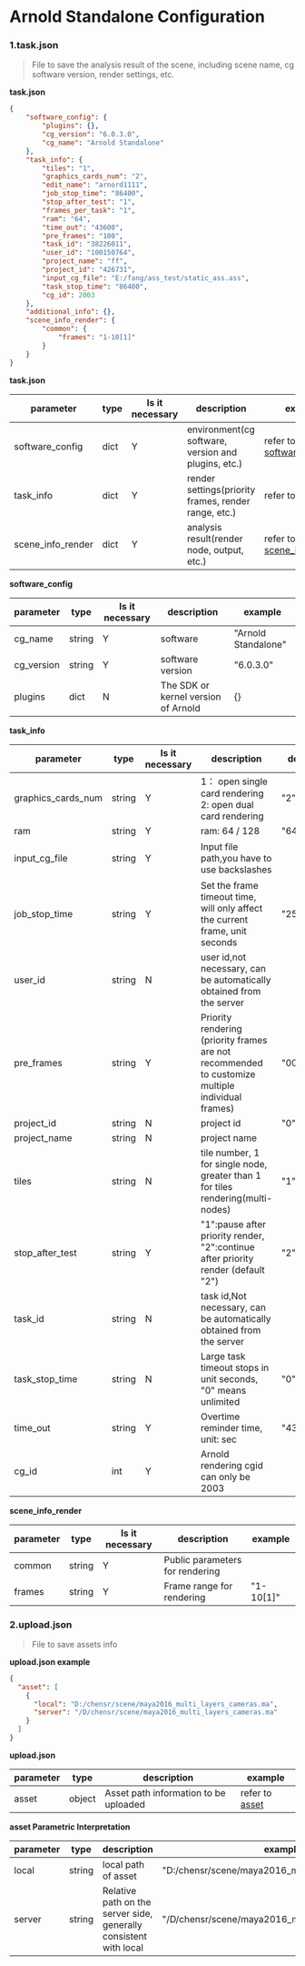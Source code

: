  **Arnold Standalone**  Configuration
===================


### 1.task.json


> File to save the analysis result of the scene, including scene name, cg software version, render settings, etc.

**task.json**


```json
{
    "software_config": {
        "plugins": {},
        "cg_version": "6.0.3.0",
        "cg_name": "Arnold Standalone"
    },
    "task_info": {
        "tiles": "1",
        "graphics_cards_num": "2",
        "edit_name": "arnord1111",
        "job_stop_time": "86400",
        "stop_after_test": "1",
        "frames_per_task": "1",
        "ram": "64",
        "time_out": "43600",
        "pre_frames": "100",
        "task_id": "38226011",
        "user_id": "100150764",
        "project_name": "ff",
        "project_id": "426731",
        "input_cg_file": "E:/fang/ass_test/static_ass.ass",
        "task_stop_time": "86400",
        "cg_id": 2003
    },
    "additional_info": {},
    "scene_info_render": {
        "common": {
            "frames": "1-10[1]"
        }
    }
}
```

**task.json**


 parameter         | type   | Is it necessary | description                                          | example                                          
---|---|---|---|---
software_config | dict | Y | environment(cg software, version and plugins, etc.) | refer to [software_config](#software_config) 
task_info | dict | Y | render settings(priority frames, render range, etc.) | refer to [task_info](#task_info) 
scene_info_render | dict | Y | analysis result(render node, output, etc.) | refer to [scene_info_render](#scene_info_render) 

**<span id="software_config">software_config</span>**


 parameter  | type   | Is it necessary | description | example 
---|---|---|---|---
cg_name | string | Y | software | "Arnold Standalone" 
cg_version | string | Y | software version | "6.0.3.0" 
plugins | dict | N | The SDK or kernel version of Arnold | {}

**<span id="task_info">task_info</span>**

| parameter          | type   | Is it necessary | description                                                  | default  | example                                                      |
| ------------------ | ------ | --------------- | ------------------------------------------------------------ | -------- | ------------------------------------------------------------ |
| graphics_cards_num | string | Y               | 1： open single card rendering 2: open dual card rendering   | "2"      | "2"                                                          |
| ram                | string | Y               | ram: 64 / 128                                                | "64"     | "64"                                                         |
| input_cg_file      | string | Y               | Input file path,you have to use backslashes                  |          | "E:/fang/ass_test/static_ass.ass"，or Serialized rendering: "E:/fang/ass_test/animation_ass.####.ass" |
| job_stop_time      | string | Y               | Set the frame timeout time, will only affect the current frame, unit seconds | "259200" | "28800"                                                      |
| user_id            | string | N               | user id,not necessary, can be automatically obtained from the server |          | "100150764"                                                  |
| pre_frames         | string | Y               | Priority rendering (priority frames are not recommended to customize multiple individual frames) | "000"    | "000: 1,3-4 [1]" means:  Priority rendering first frame: No  Priority rendering middle frame: No  Priority rendering last frame: No  Priority rendering custom frame: 1,3-4 [1] |
| project_id         | string | N               | project id                                                   | "0"      | "426731"                                                     |
| project_name       | string | N               | project name                                                 |          | "ff"                                                         |
| tiles              | string | N               | tile number, 1 for single node, greater than 1 for tiles rendering(multi-nodes) | "1"      | "1"                                                          |
| stop_after_test    | string | Y               | "1":pause after priority render, "2":continue after priority render (default "2") | "2"      | "2"                                                          |
| task_id            | string | N               | task id,Not necessary, can be automatically obtained from the server |          | "38226011"                                                   |
| task_stop_time     | string | N               | Large task timeout stops in unit seconds, "0" means unlimited | "0"      | "86400"                                                      |
| time_out           | string | Y               | Overtime reminder time, unit: sec                            | "43200"  | "43200"                                                      |
| cg_id              | int    | Y               | Arnold rendering cgid can only be 2003                       |          | 2003                                                         |

**<span id="scene_info_render">scene_info_render</span>**


 parameter         | type          | Is it necessary | description                                        | example                                    
---|---|---|---|---
common | string | Y | Public parameters for rendering |  
 frames    | string | Y               | Frame range for rendering       | "1-10[1]" 


### 2.upload.json


> File to save assets info

**upload.json example**

```json
{
  "asset": [
    {
      "local": "D:/chensr/scene/maya2016_multi_layers_cameras.ma", 
      "server": "/D/chensr/scene/maya2016_multi_layers_cameras.ma"
    }
  ]
}
```

**upload.json**


 parameter | type   | description                           | example                  
---|---|---|---
asset | object | Asset path information to be uploaded | refer to [asset](#asset) 

**<span id="asset">asset Parametric Interpretation</span>**


 parameter | type   | description                                                  | example                                            
---|---|---|---
local | string | local path of asset | "D:/chensr/scene/maya2016_multi_layers_cameras.ma"
server | string | Relative path on the server side, generally consistent with local | "/D/chensr/scene/maya2016_multi_layers_cameras.ma"

